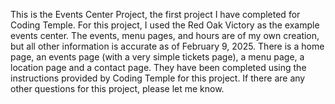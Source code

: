 This is the Events Center Project, the first project I have completed for Coding Temple. For this project, I used the Red Oak Victory as the example events center. The events, menu pages, and hours are of my own creation, but all other information is accurate as of February 9, 2025. There is a home page, an events page (with a very simple tickets page), a menu page, a location page and a contact page. They have been completed using the instructions provided by Coding Temple for this project. If there are any other questions for this project, please let me know. 
